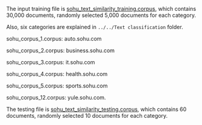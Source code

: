 The input training file is [sohu_text_similarity_training.corpus](http://pan.baidu.com/s/1hrHh0ZM), which contains 30,000 documents, randomly selected 5,000 documents for each category.

Also, six categories are explained in `../../Text classification` folder.

sohu_corpus_1.corpus: auto.sohu.com

sohu_corpus_2.corpus: business.sohu.com

sohu_corpus_3.corpus: it.sohu.com

sohu_corpus_4.corpus: health.sohu.com

sohu_corpus_5.corpus: sports.sohu.com

sohu_corpus_12.corpus: yule.sohu.com.


The testing file is [sohu_text_similarity_testing.corpus](http://pan.baidu.com/s/1hrHh0ZM), which contains 60 documents, randomly selected 10 documents for each category.


